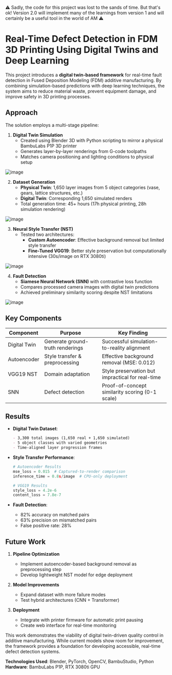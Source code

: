 ⚠️ Sadly, the code for this project was lost to the sands of time. But that's ok! Version 2.0 will implement many of the learnings from version 1 and will certainly be a useful tool in the world of AM ⚠️ 

# Real-Time Defect Detection in FDM 3D Printing Using Digital Twins and Deep Learning  
This project introduces a **digital twin-based framework** for real-time fault detection in Fused Deposition Modeling (FDM) additive manufacturing. By combining simulation-based predictions with deep learning techniques, the system aims to reduce material waste, prevent equipment damage, and improve safety in 3D printing processes.

## Approach  
The solution employs a multi-stage pipeline:  

1. **Digital Twin Simulation**  
   - Created using Blender 3D with Python scripting to mirror a physical BambuLabs P1P 3D printer  
   - Generates layer-by-layer renderings from G-code toolpaths  
   - Matches camera positioning and lighting conditions to physical setup  

![image](https://github.com/user-attachments/assets/3268b54e-a059-4346-8a8a-e1fffbc6b526)


2. **Dataset Generation**  
   - **Physical Twin**: 1,650 layer images from 5 object categories (vase, gears, lattice structures, etc.)  
   - **Digital Twin**: Corresponding 1,650 simulated renders  
   - Total generation time: 45+ hours (17h physical printing, 28h simulation rendering)

![image](https://github.com/user-attachments/assets/f919ee02-de60-4059-9aa5-e44216be2022)

3. **Neural Style Transfer (NST)**  
   - Tested two architectures:  
     - **Custom Autoencoder**: Effective background removal but limited style transfer  
     - **Fine-Tuned VGG19**: Better style preservation but computationally intensive (30s/image on RTX 3080ti)

![image](https://github.com/user-attachments/assets/3c87ac89-03c4-4d89-b279-947e07c742dc)

4. **Fault Detection**  
   - **Siamese Neural Network (SNN)** with contrastive loss function  
   - Compares processed camera images with digital twin predictions  
   - Achieved preliminary similarity scoring despite NST limitations  

![image](https://github.com/user-attachments/assets/bd88a064-019f-467c-842b-59c3cea501ec)


## Key Components  

| Component | Purpose | Key Finding |
|-----------|---------|-------------|
| Digital Twin | Generate ground-truth renderings | Successful simulation-to-reality alignment |
| Autoencoder | Style transfer & preprocessing | Effective background removal (MSE: 0.012) |
| VGG19 NST | Domain adaptation | Style preservation but impractical for real-time |
| SNN | Defect detection | Proof-of-concept similarity scoring (0-1 scale) |

## Results  
- **Digital Twin Dataset**:  
  ```markdown
  - 3,300 total images (1,650 real + 1,650 simulated)
  - 5 object classes with varied geometries
  - Time-aligned layer progression frames
  ```

- **Style Transfer Performance**:  
  ```python
  # Autoencoder Results
  mse_loss = 0.015  # Captured-to-render comparison
  inference_time = 0.8s/image  # CPU-only deployment

  # VGG19 Results
  style_loss = 4.2e-6
  content_loss = 7.8e-7
  ```

- **Fault Detection**:  
  - 82% accuracy on matched pairs  
  - 63% precision on mismatched pairs  
  - False positive rate: 28%  

## Future Work  
1. **Pipeline Optimization**  
   - Implement autoencoder-based background removal as preprocessing step  
   - Develop lightweight NST model for edge deployment  

2. **Model Improvements**  
   - Expand dataset with more failure modes  
   - Test hybrid architectures (CNN + Transformer)  

3. **Deployment**  
   - Integrate with printer firmware for automatic print pausing  
   - Create web interface for real-time monitoring  

This work demonstrates the viability of digital twin-driven quality control in additive manufacturing. While current models show room for improvement, the framework provides a foundation for developing accessible, real-time defect detection systems.  

**Technologies Used**: Blender, PyTorch, OpenCV, BambuStudio, Python  
**Hardware**: BambuLabs P1P, RTX 3080ti GPU

